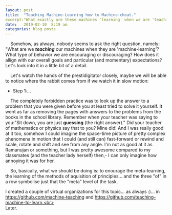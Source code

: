 ```yaml
---
layout: post
title:  "Teaching Machine-Learning how to Machine-cheat."
excerpt:"What exactly are these machines 'learning' when we are 'teaching' them? What type of machine-behavior of machines and humans servicing them are our 'teaching' methods encouraging?"
date:   2019-02-10  8:19 am
categories: blog posts
---
```

&nbsp;&nbsp;&nbsp;&nbsp;Somehow, as always, nobody seems to ask the right question, namely: "What are we __*teaching*__ our machines when they are 'machine-learning'? What type of behavior we are encouraging or discouraging? How does it allign with our overall goals and particular (and momentary) expectations? Let's look into it in a little bit of a detail.<br>

&nbsp;&nbsp;&nbsp;&nbsp;Let's watch the hands of the prestidigitator closely,
maybe we will be able to notice where the rabbit comes from if we watch it in
slow motion:
- Step 1:...

&nbsp;&nbsp;&nbsp;&nbsp;The completely forbidden practice was to look up the answer to a problem that you were given before you at least tried to solve it yourself. It went as far as removing the pages with answers to the problems from the books in the school library.
Remember when your teacher was saying to you:"Sit down,
you are just __guessing__ (the right answer)." Did your teacher of mathematics
or physics say that to you? Mine did! And I was really good at it too, somehow
I could imagine the space-time picture of pretty complex phenomena in motion
that I could (and still can) fast-forward or rewind and scale, rotate and shift
and see from any angle. I'm not as good at it as Ramanujan or something, but I
was pretty awesome compared to my classmates (and the teacher lady herself)
then,- I can only imagine how annoying it was for her. 

&nbsp;&nbsp;&nbsp;&nbsp;So, basically, what we should be doing is: to enourage
the meta-learning, the learning of the methods of aquisition of principles...
and the three "of" in a row symbolise just that the "meta" level of the task.<br>

I created a couple of virtual organizations for this topic... as always :)...
in https://github.com/machine-teaching and
https://github.com/teaching-machine-to-learn.<br><br>
Later.
